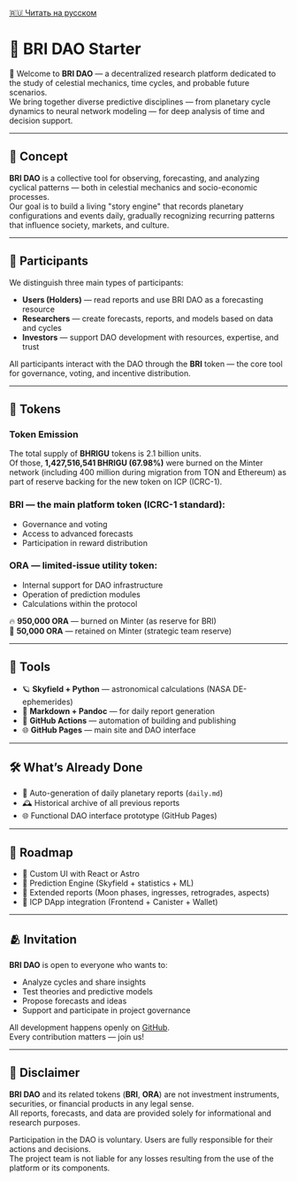 [🇷🇺 Читать на русском](/ru/)

# 🌌 BRI DAO Starter

🚀 Welcome to **BRI DAO** — a decentralized research platform dedicated to the study of celestial mechanics, time cycles, and probable future scenarios.  
We bring together diverse predictive disciplines — from planetary cycle dynamics to neural network modeling — for deep analysis of time and decision support.

---

## 🌠 Concept

**BRI DAO** is a collective tool for observing, forecasting, and analyzing cyclical patterns — both in celestial mechanics and socio-economic processes.  
Our goal is to build a living "story engine" that records planetary configurations and events daily, gradually recognizing recurring patterns that influence society, markets, and culture.

---

## 🧠 Participants

We distinguish three main types of participants:

- **Users (Holders)** — read reports and use BRI DAO as a forecasting resource  
- **Researchers** — create forecasts, reports, and models based on data and cycles  
- **Investors** — support DAO development with resources, expertise, and trust

All participants interact with the DAO through the **BRI** token — the core tool for governance, voting, and incentive distribution.

---

## 💎 Tokens

### **Token Emission**
The total supply of **BHRIGU** tokens is 2.1 billion units.  
Of those, **1,427,516,541 BHRIGU (67.98%)** were burned on the Minter network (including 400 million during migration from TON and Ethereum) as part of reserve backing for the new token on ICP (ICRC-1).

### **BRI** — the main platform token (ICRC-1 standard):
- Governance and voting  
- Access to advanced forecasts  
- Participation in reward distribution

### **ORA** — limited-issue utility token:
- Internal support for DAO infrastructure  
- Operation of prediction modules  
- Calculations within the protocol

🔥 **950,000 ORA** — burned on Minter (as reserve for BRI)  
💼 **50,000 ORA** — retained on Minter (strategic team reserve)

---

## 🧰 Tools

- 🪐 **Skyfield + Python** — astronomical calculations (NASA DE-ephemerides)  
- 📝 **Markdown + Pandoc** — for daily report generation  
- 🔄 **GitHub Actions** — automation of building and publishing  
- 🌐 **GitHub Pages** — main site and DAO interface

---

## 🛠️ What’s Already Done

- 📄 Auto-generation of daily planetary reports (`daily.md`)  
- 🕰️ Historical archive of all previous reports  
- 🌐 Functional DAO interface prototype (GitHub Pages)

---

## 📌 Roadmap

- 🔧 Custom UI with React or Astro  
- 🤖 Prediction Engine (Skyfield + statistics + ML)  
- 🌙 Extended reports (Moon phases, ingresses, retrogrades, aspects)  
- 🔗 ICP DApp integration (Frontend + Canister + Wallet)

---

## 🫂 Invitation

**BRI DAO** is open to everyone who wants to:

- Analyze cycles and share insights  
- Test theories and predictive models  
- Propose forecasts and ideas  
- Support and participate in project governance  

All development happens openly on [GitHub](https://github.com/AiBhrigu/bri-dao-icp).  
Every contribution matters — join us!

---

## 📜 Disclaimer

**BRI DAO** and its related tokens (**BRI**, **ORA**) are not investment instruments, securities, or financial products in any legal sense.  
All reports, forecasts, and data are provided solely for informational and research purposes.

Participation in the DAO is voluntary. Users are fully responsible for their actions and decisions.  
The project team is not liable for any losses resulting from the use of the platform or its components.
